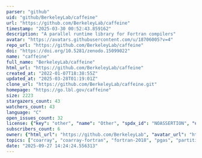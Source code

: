 ```yaml
---
parser: "github"
uid: "github/BerkeleyLab/caffeine"
url: "https://github.com/BerkeleyLab/caffeine"
timestamp: "2025-03-30 00:52:43.859162"
description: "A parallel runtime library for Fortran compilers"
avatar: "https://avatars.githubusercontent.com/u/18706005?v=4"
repo_url: "https://github.com/BerkeleyLab/caffeine"
doi: "https://doi.org/10.5281/zenodo.15099022"
name: "caffeine"
full_name: "BerkeleyLab/caffeine"
html_url: "https://github.com/BerkeleyLab/caffeine"
created_at: "2022-01-07T18:38:55Z"
updated_at: "2025-03-28T01:19:01Z"
clone_url: "https://github.com/BerkeleyLab/caffeine.git"
homepage: "https://go.lbl.gov/caffeine"
size: 2223
stargazers_count: 43
watchers_count: 43
language: "C"
open_issues_count: 32
license: {"key": "other", "name": "Other", "spdx_id": "NOASSERTION", "url": null, "node_id": "MDc6TGljZW5zZTA="}
subscribers_count: 6
owner: {"html_url": "https://github.com/BerkeleyLab", "avatar_url": "https://avatars.githubusercontent.com/u/18706005?v=4", "login": "BerkeleyLab", "type": "Organization"}
topics: ["coarray", "coarray-fortran", "fortran-2018", "pgas", "partitioned-global-address-space", "parallel-programming", "runtime-library", "fortran-2023", "parallel-computing", "parallelism"]
date: "2025-09-27 14:24:24.556313"
---
```

